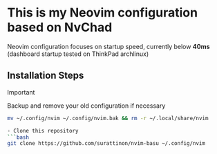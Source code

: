 # This is my **Neovim** configuration based on **NvChad**

Neovim configuration focuses on startup speed, currently below **40ms** (dashboard startup tested on ThinkPad archlinux)

## Installation Steps

> [!IMPORTANT]
> Backup and remove your old configuration if necessary

```bash
mv ~/.config/nvim ~/.config/nvim.bak && rm -r ~/.local/share/nvim

- Clone this repository
```bash
git clone https://github.com/surattinon/nvim-basu ~/.config/nvim

